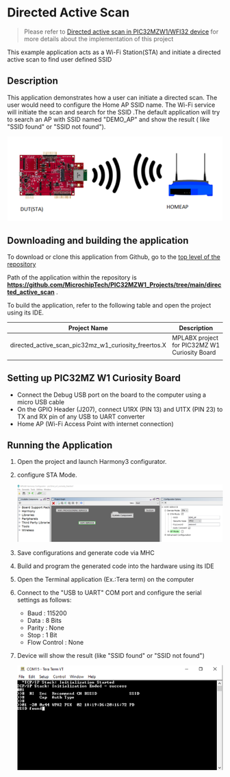 # Directed Active Scan 

> Please refer to [Directed active scan in PIC32MZW1/WFI32 device](https://microchipsupport.force.com/s/article/Directed-active-scan-in-PIC32MZW1-WFI32-device) for more details about the implementation of this project

This example application acts as a Wi-Fi Station(STA) and initiate a directed active scan to find user defined SSID

## Description

This application demonstrates how a user can initiate a directed scan. The user would need to configure the Home AP SSID name. The Wi-Fi service will initiate the scan and search for the SSID .The default application will try to search an AP with SSID named "DEMO_AP" and show the result ( like "SSID found" or "SSID not found").

![](images/wifi_sta_diagram.png)

## Downloading and building the application

To download or clone this application from Github, go to the [top level of the repository](https://github.com/MicrochipTech/PIC32MZW1_Projects)


Path of the application within the repository is **https://github.com/MicrochipTech/PIC32MZW1_Projects/tree/main/directed_active_scan** .

To build the application, refer to the following table and open the project using its IDE.

| Project Name      | Description                                    |
| ----------------- | ---------------------------------------------- |
| directed_active_scan_pic32mz_w1_curiosity_freertos.X | MPLABX project for PIC32MZ W1 Curiosity Board |
|||

## Setting up PIC32MZ W1 Curiosity Board

- Connect the Debug USB port on the board to the computer using a micro USB cable
- On the GPIO Header (J207), connect U1RX (PIN 13) and U1TX (PIN 23) to TX and RX pin of any USB to UART converter
- Home AP (Wi-Fi Access Point with internet connection)

## Running the Application

1. Open the project and launch Harmony3 configurator.
2. configure STA Mode.

    ![MHC](images/wifi_sta_MHC1.png)

3.	Save configurations and generate code via MHC 
4.	Build and program the generated code into the hardware using its IDE
5. Open the Terminal application (Ex.:Tera term) on the computer
6. Connect to the "USB to UART" COM port and configure the serial settings as follows:
    - Baud : 115200
    - Data : 8 Bits
    - Parity : None
    - Stop : 1 Bit
    - Flow Control : None

7.	Device will show the result (like "SSID found" or "SSID not found")

    ![Console](images/wifi_sta_log3.png)



